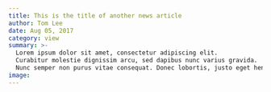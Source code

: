 ```yaml
---
title: This is the title of another news article
author: Tom Lee
date: Aug 05, 2017
category: view
summary: >-
  Lorem ipsum dolor sit amet, consectetur adipiscing elit.
  Curabitur molestie dignissim arcu, sed dapibus nunc varius gravida.
  Nunc semper non purus vitae consequat. Donec lobortis, justo eget hendrerit aliquet, nunc.
image:
---
```

